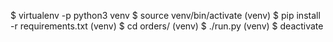 $ virtualenv -p python3 venv
$ source venv/bin/activate
(venv) $ pip install -r requirements.txt
(venv) $ cd orders/
(venv) $ ./run.py
(venv) $ deactivate
